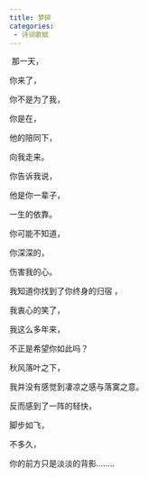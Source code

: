 ```yaml
---
title: 梦碎
categories:
 - 诗词歌赋
---
```


​
那一天，

你来了，

你不是为了我，

你是在，

他的陪同下，

向我走来。

你告诉我说，

他是你一辈子，

一生的依靠。

你可能不知道，

你深深的，

伤害我的心。

我知道你找到了你终身的归宿 ，

我衷心的笑了，

我这么多年来，

不正是希望你如此吗？

秋风落叶之下，

我并没有感觉到凄凉之感与落寞之意。

反而感到了一阵的轻快，

脚步如飞，

不多久，

你的前方只是淡淡的背影........
